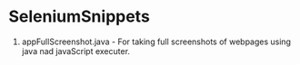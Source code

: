 # SeleniumSnippets

1. appFullScreenshot.java - For taking full screenshots of webpages using java nad javaScript executer.
